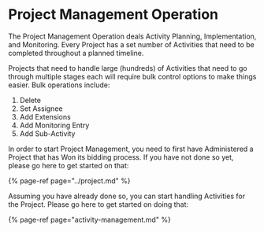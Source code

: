 # Project Management Operation

The Project Management Operation deals Activity Planning, Implementation, and Monitoring.  Every Project has a set number of Activities that need to be completed throughout a planned timeline.

Projects that need to handle large \(hundreds\) of Activities that need to go through multiple stages each will require bulk control options to make things easier. Bulk operations include:

1. Delete
2. Set Assignee
3. Add Extensions
4. Add Monitoring Entry
5. Add Sub-Activity

In order to start Project Management, you need to first have Administered a Project that has Won its bidding process. If you have not done so yet, please go here to get started on that:

{% page-ref page="../project.md" %}

Assuming you have already done so, you can start handling Activities for the Project. Please go here to get started on doing that:

{% page-ref page="activity-management.md" %}

